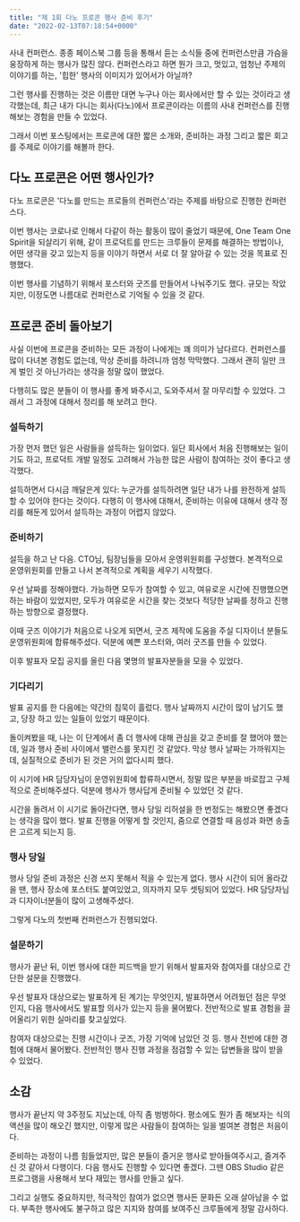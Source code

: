 ```yaml
---
title: "제 1회 다노 프로콘 행사 준비 후기"
date: "2022-02-13T07:18:54+0000"
---
```


사내 컨퍼런스. 종종 페이스북 그룹 등을 통해서 듣는 소식들 중에 컨퍼런스만큼 가슴을 웅장하게 하는 행사가 많진 않다. 컨퍼런스라고 하면 뭔가 크고, 멋있고, 엄청난 주제의 이야기를 하는, '힙한' 행사의 이미지가 있어서가 아닐까?

그런 행사를 진행하는 것은 이름만 대면 누구나 아는 회사에서만 할 수 있는 것이라고 생각했는데, 최근 내가 다니는 회사(다노)에서 프로콘이라는 이름의 사내 컨퍼런스를 진행해보는 경험을 만들 수 있었다.

그래서 이번 포스팅에서는 프로콘에 대한 짧은 소개와, 준비하는 과정 그리고 짧은 회고를 주제로 이야기를 해볼까 한다.

## 다노 프로콘은 어떤 행사인가?

다노 프로콘은 '다노를 만드는 프로들의 컨퍼런스'라는 주제를 바탕으로 진행한 컨퍼런스다.

이번 행사는 코로나로 인해서 다같이 하는 활동이 많이 줄었기 때문에, One Team One Spirit을 되살리기 위해, 같이 프로덕트를 만드는 크루들이 문제를 해결하는 방법이나, 어떤 생각을 갖고 있는지 등을 이야기 하면서 서로 더 잘 알아갈 수 있는 것을 목표로 진행했다.

이번 행사를 기념하기 위해서 포스터와 굿즈를 만들어서 나눠주기도 했다. 규모는 작았지만, 이정도면 나름대로 컨퍼런스로 기억될 수 있을 것 같다.

## 프로콘 준비 돌아보기

사실 이번에 프로콘을 준비하는 모든 과정이 나에게는 꽤 의미가 남다르다. 컨퍼런스를 많이 다녀본 경험도 없는데, 막상 준비를 하려니까 엄청 막막했다. 그래서 괜히 일만 크게 벌인 것 아닌가라는 생각을 정말 많이 했었다.

다행히도 많은 분들이 이 행사를 좋게 봐주시고, 도와주셔서 잘 마무리할 수 있었다. 그래서 그 과정에 대해서 정리를 해 보려고 한다.

### 설득하기

가장 먼저 했던 일은 사람들을 설득하는 일이었다. 일단 회사에서 처음 진행해보는 일이기도 하고, 프로덕트 개발 일정도 고려해서 가능한 많은 사람이 참여하는 것이 좋다고 생각했다.

설득하면서 다시금 깨달은게 있다: 누군가를 설득하려면 일단 내가 나를 완전하게 설득할 수 있어야 한다는 것이다. 다행히 이 행사에 대해서, 준비하는 이유에 대해서 생각 정리를 해둔게 있어서 설득하는 과정이 어렵지 않았다.

### 준비하기

설득을 하고 난 다음. CTO님, 팀장님들을 모아서 운영위원회를 구성했다. 본격적으로 운영위원회를 만들고 나서 본격적으로 계획을 세우기 시작했다.

우선 날짜를 정해야했다. 가능하면 모두가 참여할 수 있고, 여유로운 시간에 진행했으면 하는 바람이 있었지만, 모두가 여유로운 시간을 찾는 것보다 적당한 날짜를 정하고 진행하는 방향으로 결정했다.

이때 굿즈 이야기가 처음으로 나오게 되면서, 굿즈 제작에 도움을 주실 디자이너 분들도 운영위원회에 합류해주셨다. 덕분에 예쁜 포스터와, 여러 굿즈를 만들 수 있었다.

이후 발표자 모집 공지를 올린 다음 몇명의 발표자분들을 모을 수 있었다.

### 기다리기

발표 공지를 한 다음에는 약간의 침묵이 흘렀다. 행사 날짜까지 시간이 많이 남기도 했고, 당장 하고 있는 일들이 있었기 때문이다.

돌이켜봤을 때, 나는 이 단계에서 좀 더 행사에 대해 관심을 갖고 준비를 잘 했어야 했는데, 일과 행사 준비 사이에서 밸런스를 못지킨 것 같았다. 막상 행사 날짜는 가까워지는데, 실질적으로 준비가 된 것은 거의 없다시피 했다.

이 시기에 HR 담당자님이 운영위원회에 합류하시면서, 정말 많은 부분을 바로잡고 구체적으로 준비해주셨다. 덕분에 행사가 행사답게 준비될 수 있었던 것 같다.

시간을 돌려서 이 시기로 돌아간다면, 행사 당일 리허설을 한 번정도는 해봤으면 좋겠다는 생각을 많이 했다. 발표 진행을 어떻게 할 것인지, 줌으로 연결할 때 음성과 화면 송출은 고르게 되는지 등.

### 행사 당일

행사 당일 준비 과정은 신경 쓰지 못해서 적을 수 있는게 없다. 행사 시간이 되어 올라갔을 땐, 행사 장소에 포스터도 붙여있었고, 의자까지 모두 셋팅되어 있었다. HR 담당자님과 디자이너분들이 많이 고생해주셨다.

그렇게 다노의 첫번째 컨퍼런스가 진행되었다.

### 설문하기

행사가 끝난 뒤, 이번 행사에 대한 피드백을 받기 위해서 발표자와 참여자를 대상으로 간단한 설문을 진행했다.

우선 발표자 대상으로는 발표하게 된 계기는 무엇인지, 발표하면서 어려웠던 점은 무엇인지, 다음 행사에서도 발표할 의사가 있는지 등을 물어봤다. 전반적으로 발표 경험을 끌어올리기 위한 실마리를 찾고싶었다.

참여자 대상으로는 진행 시간이나 굿즈, 가장 기억에 남았던 것 등. 행사 전반에 대한 경험에 대해서 물어봤다. 전반적인 행사 진행 과정을 점검할 수 있는 답변들을 많이 받을 수 있었다.

## 소감

행사가 끝난지 약 3주정도 지났는데, 아직 좀 벙벙하다. 평소에도 뭔가 좀 해보자는 식의 액션을 많이 해오긴 했지만, 이렇게 많은 사람들이 참여하는 일을 벌여본 경험은 처음이다.

준비하는 과정이 나름 힘들었지만, 많은 분들이 즐거운 행사로 받아들여주시고, 즐겨주신 것 같아서 다행이다. 다음 행사도 진행할 수 있다면 좋겠다. 그땐 OBS Studio 같은 프로그램을 사용해서 보다 재밌는 행사를 만들고 싶다.

그리고 실행도 중요하지만, 적극적인 참여가 없으면 행사든 문화든 오래 살아남을 수 없다. 부족한 행사에도 불구하고 많은 지지와 참여를 보여주신 크루들에게 정말 감사하다.

